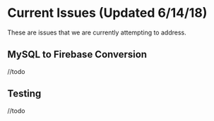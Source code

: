# Current Issues (Updated 6/14/18)

These are issues that we are currently attempting to address.

## MySQL to Firebase Conversion
//todo

## Testing
//todo

## 